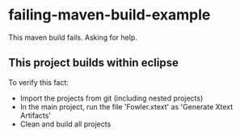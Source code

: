 # failing-maven-build-example
This maven build fails. Asking for help.

## This project builds within eclipse
To verify this fact:
* Import the projects from git (including nested projects)
* In the main project, run the file 'Fowler.xtext' as 'Generate Xtext Artifacts'
* Clean and build all projects
